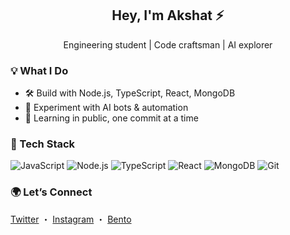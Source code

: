 <h2 align="center">Hey, I'm Akshat ⚡</h2>
<p align="center">Engineering student | Code craftsman | AI explorer</p>


### 💡 What I Do
- 🛠️ Build with Node.js, TypeScript, React, MongoDB
- 🤖 Experiment with AI bots & automation
- 🎯 Learning in public, one commit at a time


### 🔧 Tech Stack
![JavaScript](https://img.shields.io/badge/-JS-000?style=flat&logo=javascript)
![Node.js](https://img.shields.io/badge/-Node.js-000?style=flat&logo=node.js)
![TypeScript](https://img.shields.io/badge/-TS-000?style=flat&logo=typescript)
![React](https://img.shields.io/badge/-React-000?style=flat&logo=react)
![MongoDB](https://img.shields.io/badge/-MongoDB-000?style=flat&logo=mongodb)
![Git](https://img.shields.io/badge/-Git-000?style=flat&logo=git)


### 🌍 Let’s Connect
[Twitter](https://twitter.com/axshattt) ・ [Instagram](https://instagram.com/aksshh.exe) ・ [Bento](https://bento.me/axshattt)
